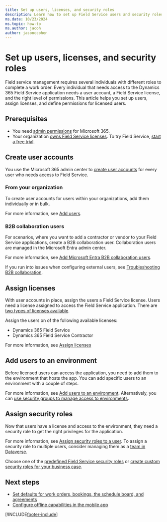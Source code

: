 ```yaml
---
title: Set up users, licenses, and security roles
description: Learn how to set up Field Service users and security roles in Dynamics 365 Field Service.
ms.date: 10/23/2024
ms.topic: how-to
ms.author: jacoh
author: jasonccohen
---
```


# Set up users, licenses, and security roles

Field service management requires several individuals with different roles to complete a work order. Every individual that needs access to the Dynamics 365 Field Service application needs a user account, a Field Service license, and the right level of permissions. This article helps you set up users, assign licenses, and define permissions for licensed users.

## Prerequisites

- You need [admin permissions](/microsoft-365/admin/admin-overview/admin-overview?view=o365-worldwide&preserve-view=true) for Microsoft 365.
- Your organization [owns Field Service licenses](buy-fs.md). To try Field Service, [start a free trial](https://dynamics.microsoft.com/get-started/free-trial/?appname=fieldservice).

## Create user accounts

You use the Microsoft 365 admin center to [create user accounts](/power-platform/admin/create-users) for every user who needs access to Field Service.

### From your organization

To create user accounts for users within your organizations, add them individually or in bulk.

For more information, see [Add users](/microsoft-365/admin/add-users/add-users).

### B2B collaboration users

For scenarios, where you want to add a contractor or vendor to your Field Service applications, create a B2B collaboration user. Collaboration users are managed in the Microsoft Entra admin center.

For more information, see [Add Microsoft Entra B2B collaboration users](/entra/external-id/add-users-administrator).

If you run into issues when configuring external users, see [Troubleshooting B2B collaboration](/entra/external-id/troubleshoot).

## Assign licenses

With user accounts in place, assign the users a Field Service license. Users need a license assigned to access the Field Service application. There are [two types of licenses available](buy-fs.md).

Assign the users on of the following available licenses:

- Dynamics 365 Field Service
- Dynamics 365 Field Service Contractor

For more information, see [Assign licenses](/power-platform/admin/assign-licenses)

## Add users to an environment

Before licensed users can access the application, you need to add them to the environment that hosts the app. You can add specific users to an environment with a couple of steps.

For more information, see [Add users to an environment](/power-platform/admin/add-users-to-environment).
Alternatively, you can [use security groups to manage access to environments](/power-platform/admin/control-user-access).

## Assign security roles

Now that users have a license and access to the environment, they need a security role to get the right privileges for the application.

For more information, see [Assign security roles to a user](/power-platform/admin/assign-security-roles). To assign a security role to multiple users, consider managing them as a [team in Dataverse](/power-platform/admin/manage-teams).

Choose one of the [predefined Field Service security roles](security-permissions.md#field-service-security-roles) or [create custom security roles for your business case](/power-platform/admin/create-edit-security-role).

## Next steps

- [Set defaults for work orders, bookings, the schedule board, and agreements](configure-default-settings.md)
- [Configure offline capabilities in the mobile app](mobile/work-offline.md)

[!INCLUDE[footer-include](../includes/footer-banner.md)]

